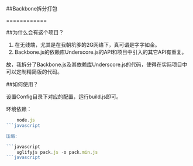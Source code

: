 ##Backbone拆分打包============##为什么会有这个项目？1. 在无线端，尤其是在我朝坑爹的2G网络下，真可谓是字字如金。2. Backbone.js的依赖库Underscore.js的API和项目中引入的其它API有重复。故，我拆分了Backbone.js及其依赖库Underscore.js的代码，使得在实际项目中可以定制精简版的代码。##如何使用？设置Config目录下对应的配置，运行build.js即可。环境依赖：```javascript    node.js```javascript压缩:```javascript    uglifyjs pack.js -o pack.min.js```javascript